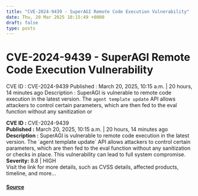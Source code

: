 ```yaml
---
title: "CVE-2024-9439 - SuperAGI Remote Code Execution Vulnerability"
date: Thu, 20 Mar 2025 10:15:49 +0000
draft: false
type: posts
---
```

# CVE-2024-9439 - SuperAGI Remote Code Execution Vulnerability





 CVE ID : CVE-2024-9439 Published : March 20, 2025, 10:15 a.m. | 20 hours, 14 minutes ago Description : SuperAGI is vulnerable to remote code execution in the latest version. The `agent template update` API allows attackers to control certain parameters, which are then fed to the eval function without any sanitization or

**CVE ID :** CVE-2024-9439  
**Published :** March 20, 2025, 10:15 a.m. | 20 hours, 14 minutes ago  
**Description :** SuperAGI is vulnerable to remote code execution in the latest version. The \`agent template update\` API allows attackers to control certain parameters, which are then fed to the eval function without any sanitization or checks in place. This vulnerability can lead to full system compromise.  
**Severity:** 8.8 | HIGH  
Visit the link for more details, such as CVSS details, affected products, timeline, and more...

#### [Source](https://cvefeed.io/vuln/detail/CVE-2024-9439)

